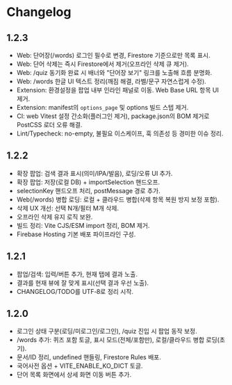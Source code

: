 # Changelog

## 1.2.3
- Web: 단어장(/words) 로그인 필수로 변경, Firestore 기준으로만 목록 표시.
- Web: 단어 삭제는 즉시 Firestore에서 제거(오프라인 삭제 큐 제거).
- Web: /quiz 동기화 완료 시 배너와 "단어장 보기" 링크를 노출해 흐름 분명화.
- Web: /words 한글 UI 텍스트 정리(깨짐 해결, 라벨/문구 자연스럽게 수정).
- Extension: 환경설정을 팝업 내부 인라인 패널로 이동. Web Base URL 항목 UI 제거.
- Extension: manifest의 `options_page` 및 options 빌드 스텝 제거.
- CI: web Vitest 설정 간소화(플러그인 제거), package.json의 BOM 제거로 PostCSS 로더 오류 해결.
- Lint/Typecheck: no-empty, 불필요 이스케이프, 훅 의존성 등 경미한 이슈 정리.

## 1.2.2
- 확장 팝업: 검색 결과 표시(의미/IPA/발음), 로딩/오류 UI 추가.
- 확장 팝업: 저장(로컬 DB) + importSelection 핸드오프.
- selectionKey 핸드오프 처리, postMessage 경로 추가.
- Web(/words) 병합 로딩: 로컬 + 클라우드 병합(삭제 항목 복원 방지 보정 포함).
- 삭제 UX 개선: 선택 N개/필터 M개 삭제.
- 오프라인 삭제 유지 로직 보완.
- 빌드 정리: Vite CJS/ESM import 정리, BOM 제거.
- Firebase Hosting 기본 배포 파이프라인 구성.

## 1.2.1
- 팝업/검색: 입력/버튼 추가, 현재 탭에 결과 노출.
- 결과를 현재 뷰에 잘 맞게 표시(선택 결과 우선 노출).
- CHANGELOG/TODO를 UTF‑8로 정리 시작.

## 1.2.0
- 로그인 상태 구분(로딩/미로그인/로그인), /quiz 진입 시 팝업 동작 보정.
- /words 추가: 퀴즈 포함 토글, 표시 모드(전체/포함만), 로컬/클라우드 병합 로딩(초기).
- 문서/ID 정리, undefined 핸들링, Firestore Rules 배포.
- 국어사전 옵션 + VITE_ENABLE_KO_DICT 토글.
- 단어 목록 화면에서 상세 화면 이동 버튼 추가.

